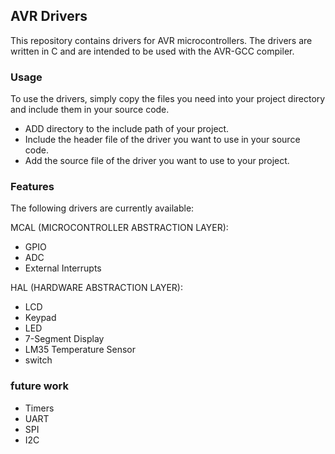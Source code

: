 ## AVR Drivers

This repository contains drivers for AVR microcontrollers. The drivers are written in C and are intended to be used with the AVR-GCC compiler.

### Usage

To use the drivers, simply copy the files you need into your project directory and include them in your source code. 
- ADD directory to the include path of your project.
- Include the header file of the driver you want to use in your source code. 
- Add the source file of the driver you want to use to your project.


### Features

The following drivers are currently available:

MCAL (MICROCONTROLLER ABSTRACTION LAYER):
- GPIO
- ADC
- External Interrupts

HAL (HARDWARE ABSTRACTION LAYER):
- LCD 
- Keypad
- LED
- 7-Segment Display
- LM35 Temperature Sensor
- switch


### future work
- Timers
- UART
- SPI
- I2C


